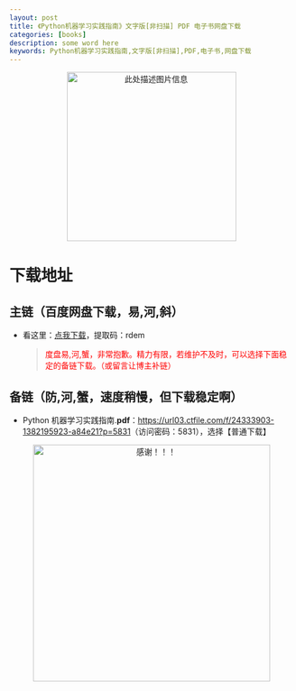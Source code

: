 ```yaml
---
layout: post
title: 《Python机器学习实践指南》文字版[非扫描] PDF 电子书网盘下载
categories: [books]
description: some word here
keywords: Python机器学习实践指南,文字版[非扫描],PDF,电子书,网盘下载
---
```


<div align="center"><img src="https://pic.imgdb.cn/item/67063aafd29ded1a8c80a223.png" alt="此处描述图片信息" width="300px" height="auto"></div>

# 下载地址

## 主链（百度网盘下载，易,河,斜）

- 看这里：[点我下载](https://pan.baidu.com/s/1iMXUbSbtZQZjDcqDmnWUyw?pwd=rdem)，提取码：rdem

  > <p style="color:red" >度盘易,河,蟹，非常抱歉。精力有限，若维护不及时，可以选择下面稳定的备链下载。（或留言让博主补链）</p>

## 备链（防,河,蟹，速度稍慢，但下载稳定啊）

- Python 机器学习实践指南.**pdf**：<https://url03.ctfile.com/f/24333903-1382195923-a84e21?p=5831>（访问密码：5831），选择【普通下载】

<div align="center"><img src="https://pic.imgdb.cn/item/6707df6bd29ded1a8ce37031.gif" alt="感谢！！！" width="420px" height="auto"/></div>

